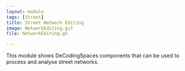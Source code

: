 ```yaml
---
layout: module
tags: [Street]
title: Street Network Editing
image: NetworkEditing.gif
file: NetworkEditing.gh

---
```


This module shows DeCodingSpaces components that can be used to process and analyse street networks.
